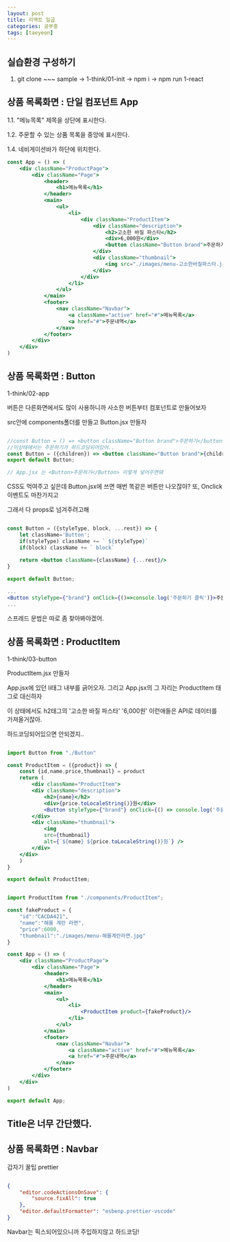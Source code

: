 ```yaml
---
layout: post
title: 리액트 일곱
categories: 공부중
tags: [taeyeon]
---
```


## 실습환경 구성하기

1. git clone ~~~ sample -> 1-think/01-init -> npm i -> npm run 1-react


## 상품 목록화면 : 단일 컴포넌트 App

1.1. "메뉴목록" 제목을 상단에 표시한다.

1.2. 주문할 수 있는 상품 목록을 중앙에 표시한다.

1.4. 네비게이션바가 하단에 위치한다.

```1=App.jsx
const App = () => (
    <div className="ProductPage">
        <div className="Page">
            <header>
                <h1>메뉴목록</h1>
            </header>
            <main>
                <ul>
                    <li>
                        <div className="ProductItem">
                            <div className="description">
                                <h2>고소한 바질 파스타</h2>
                                <div>6,000원</div>
                                <button className="Button brand">주문하기</button>
                            </div>
                            <div className="thumbnail">
                                <img src="./images/menu-고소한바질파스타.jpg" alt="고소한바질파스타 6,000원" />
                            </div>
                        </div>
                    </li>
                </ul>
            </main>
            <footer>
                <nav className="Navbar">
                    <a className="active" href="#">메뉴목록</a>
                    <a href="#">주문내역</a>
                </nav>
            </footer>
        </div>
    </div>
)

```

## 상품 목록화면 : Button

1-think/02-app 

버튼은 다른화면에서도 많이 사용하니까 사소한 버튼부터 컴포넌트로 만들어보자

src안에 components폴더를 만들고 Button.jsx 만들자

```2=Button.jsx

//const Button = () => <button className="Button brand">주문하기</button>
//이상태에서는 주문하기가 하드코딩되어있어..
const Button = ({children}) => <button className="Button brand">{children}</button>
export default Button;

// App.jsx 는 <Button>주문하기</Button> 이렇게 넣어주면돼 
```

CSS도 먹여주고 싶은데 Button.jsx에 쓰면 매번 똑같은 버튼만 나오잖아? 또, Onclick이벤트도 마찬가지고

그래서 다 props로 넘겨주려고해

```3=Button.jsx

const Button = ({styleType, block, ...rest}) => {
    let className='Button';
    if(styleType) className += ` ${styleType}`
    if(block) className += ` block`

    return <button className={className} {...rest}/>
}
   
export default Button;

```

```4=App.jsx
...
<Button styleType={"brand"} onClick={()=>console.log('주문하기 클릭')}>주문하기</Button>
...
```
스프레드 문법은 따로 좀 찾아봐야겠어.

## 상품 목록화면 : ProductItem

1-think/03-button

ProductItem.jsx 만들자

App.jsx에 있던 li태그 내부를 긁어오자. 그리고 App.jsx의 그 자리는 ProductItem 태그로 대신하자

이 상태에서도 h2태그의 '고소한 바질 파스타' '6,000원' 이런애들은 API로 데이터를 가져올거잖아.

하드코딩되어있으면 안되겠지..

```5=ProductItem.jsx

import Button from "./Button"

const ProductItem = ({product}) => {
    const {id,name,price,thumbnail} = product
    return (
        <div className="ProductItem">
        <div className="description">
            <h2>{name}</h2>
            <div>{price.toLocaleString()}원</div>
            <Button styleType={"brand"} onClick={() => console.log('주문하기 클릭')}>주문하기</Button>
        </div>
        <div className="thumbnail">
            <img 
            src={thumbnail}
            alt={`${name} ${price.toLocaleString()}원`} />
        </div>
    </div>
    )
}

export default ProductItem;

```

```6=App.jsx

import ProductItem from "./components/ProductItem";

const fakeProduct = {
    "id":"CACDA421",
    "name":"해물 계란 라면",
    "price":6000,
    "thumbnail":"./images/menu-해물계란라면.jpg"
}

const App = () => (
    <div className="ProductPage">
        <div className="Page">
            <header>
                <h1>메뉴목록</h1>
            </header>
            <main>
                <ul>
                    <li>
                        <ProductItem product={fakeProduct}/>
                    </li>
                </ul>
            </main>
            <footer>
                <nav className="Navbar">
                    <a className="active" href="#">메뉴목록</a>
                    <a href="#">주문내역</a>
                </nav>
            </footer>
        </div>
    </div>
)

export default App;

```

## Title은 너무 간단했다.

## 상품 목록화면 : Navbar

갑자기 꿀팁 prettier

```7=settings.json

{
    "editor.codeActionsOnSave": {
        "source.fixAll": true
    },
    "editor.defaultFormatter": "esbenp.prettier-vscode"
}

```

Navbar는 픽스되어있으니까 주입하지않고 하드코딩!
